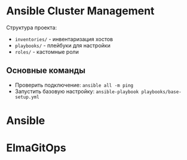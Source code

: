 # Ansible Cluster Management

Структура проекта:
- `inventories/` - инвентаризация хостов
- `playbooks/` - плейбуки для настройки
- `roles/` - кастомные роли

## Основные команды
- Проверить подключение: `ansible all -m ping`
- Запустить базовую настройку: `ansible-playbook playbooks/base-setup.yml`
# Ansible
# ElmaGitOps
